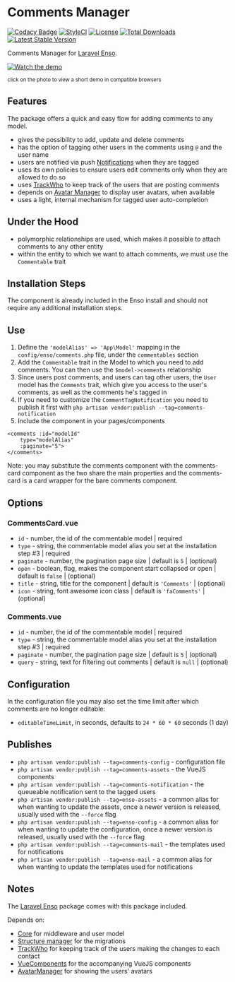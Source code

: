 # Comments Manager

[![Codacy Badge](https://api.codacy.com/project/badge/Grade/d96ab52d782d46b9a94e00ea6059b34c)](https://www.codacy.com/app/laravel-enso/CommentsManager?utm_source=github.com&utm_medium=referral&utm_content=laravel-enso/CommentsManager&utm_campaign=badger)
[![StyleCI](https://styleci.io/repos/85583597/shield?branch=master)](https://styleci.io/repos/85583597)
[![License](https://poser.pugx.org/laravel-enso/commentsmanager/license)](https://packagist.org/packages/laravel-enso/commentsmanager)
[![Total Downloads](https://poser.pugx.org/laravel-enso/commentsmanager/downloads)](https://packagist.org/packages/laravel-enso/commentsmanager)
[![Latest Stable Version](https://poser.pugx.org/laravel-enso/commentsmanager/version)](https://packagist.org/packages/laravel-enso/commentsmanager)

Comments Manager for [Laravel Enso](https://github.com/laravel-enso/Enso).

[![Watch the demo](https://laravel-enso.github.io/commentsmanager/screenshots/bulma_018_thumb.png)](https://laravel-enso.github.io/commentsmanager/videos/bulma_demo_01.webm)

<sup>click on the photo to view a short demo in compatible browsers</sup>


## Features

The package offers a quick and easy flow for adding comments to any model.

- gives the possibility to add, update and delete comments
- has the option of tagging other users in the comments using `@` and the user name
- users are notified via push [Notifications](https://github.com/laravel-enso/Notifications) when they are tagged
- uses its own policies to ensure users edit comments only when they are allowed to do so
- uses [TrackWho](https://github.com/laravel-enso/TrackWho) to keep track of the users that are posting comments
- depends on [Avatar Manager](https://github.com/laravel-enso/AvatarManager) to display user avatars, when available
- uses a light, internal mechanism for tagged user auto-completion

## Under the Hood
- polymorphic relationships are used, which makes it possible to attach comments to any other entity
- within the entity to which we want to attach comments, we must use the `Commentable` trait

## Installation Steps

The component is already included in the Enso install and should not require any additional installation steps.

## Use

1. Define the `'modelAlias' => 'App\Model'` mapping in the `config/enso/comments.php` file, 
    under the `commentables` section
2. Add the `Commentable` trait in the Model to which you need to add comments. 
    You can then use the `$model->comments` relationship
3. Since users post comments, and users can tag other users, the `User` model has the `Comments` trait, 
    which give you access to the user's comments, as well as the comments he's tagged in 
4. If you need to customize the `CommentTagNotification` you need to publish it first with
    `php artisan vendor:publish --tag=comments-notification`
5. Include the component in your pages/components

```vue
<comments :id="modelId"
    type="modelAlias"
    :paginate="5">
</comments>
```
Note: you may substitute the comments component with the comments-card component as the two share the main properties
and the comments-card is a card wrapper for the bare comments component.

## Options

### CommentsCard.vue
- `id` - number, the id of the commentable model | required
- `type` - string, the commentable model alias you set at the installation step #3 | required
- `paginate` - number, the pagination page size | default is `5` | (optional)
- `open` - boolean, flag, makes the component start collapsed or open | default is `false` | (optional)
- `title` - string, title for the component | default is `'Comments'` | (optional)
- `icon` - string, font awesome icon class | default is `'faComments'` | (optional)

### Comments.vue
- `id` - number, the id of the commentable model | required
- `type` - string, the commentable model alias you set at the installation step #3 | required
- `paginate` - number, the pagination page size | default is `5` | (optional)
- `query` - string, text for filtering out comments | default is `null` | (optional)


## Configuration
In the configuration file you may also set the time limit after which comments are no longer editable:
- `editableTimeLimit`, in seconds, defaults to `24 * 60 * 60` seconds (1 day)


## Publishes
- `php artisan vendor:publish --tag=comments-config` - configuration file
- `php artisan vendor:publish --tag=comments-assets` - the VueJS components
- `php artisan vendor:publish --tag=comments-notification` - the queueable notification sent to the tagged users
- `php artisan vendor:publish --tag=enso-assets` - a common alias for when wanting to update the assets,
once a newer version is released, usually used with the `--force` flag
- `php artisan vendor:publish --tag=enso-config` - a common alias for when wanting to update the configuration,
once a newer version is released, usually used with the `--force` flag
- `php artisan vendor:publish --tag=comments-mail` - the templates used for notifications
- `php artisan vendor:publish --tag=enso-mail` - a common alias for when wanting to update the templates 
used for notifications


## Notes

The [Laravel Enso](https://github.com/laravel-enso/Enso) package comes with this package included.

Depends on:
 - [Core](https://github.com/laravel-enso/Core) for middleware and user model 
 - [Structure manager](https://github.com/laravel-enso/StructureManager) for the migrations
 - [TrackWho](https://github.com/laravel-enso/TrackWho) for keeping track of the users making the changes to each contact
 - [VueComponents](https://github.com/laravel-enso/VueComponents) for the accompanying VueJS components
 - [AvatarManager](https://github.com/laravel-enso/AvatarManager) for showing the users' avatars
